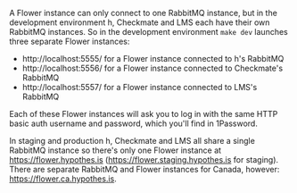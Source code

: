 
A Flower instance can only connect to one RabbitMQ instance,
but in the development environment h, Checkmate and LMS each have their own RabbitMQ instances.
So in the development environment `make dev` launches three separate Flower instances:

* http://localhost:5555/ for a Flower instance connected to h's RabbitMQ
* http://localhost:5556/ for a Flower instance connected to Checkmate's RabbitMQ
* http://localhost:5557/ for a Flower instance connected to LMS's RabbitMQ

Each of these Flower instances will ask you to log in with the same HTTP basic auth username and password, which you'll find in 1Password.

In staging and production h, Checkmate and LMS all share a single RabbitMQ instance so there's only one Flower instance at <https://flower.hypothes.is> (<https://flower.staging.hypothes.is> for staging).
There are separate RabbitMQ  and Flower instances for Canada, however: <https://flower.ca.hypothes.is>.
